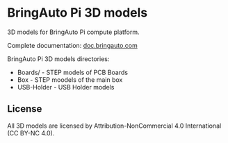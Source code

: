 # BringAuto Pi 3D models

3D models for BringAuto Pi compute platform.

Complete documentation: [doc.bringauto.com](https://doc.bringauto.com/)

BringAuto Pi 3D models directories:

- Boards/ - STEP models of PCB Boards
- Box - STEP moodels of the main box
- USB-Holder - USB Holder models

## License

All 3D models are licensed by
Attribution-NonCommercial 4.0 International (CC BY-NC 4.0).
